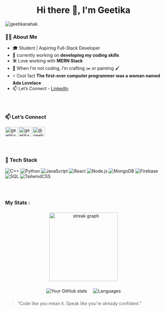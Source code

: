 <h1 align="center">Hi there 👋, I'm Geetika</h1>
<p align="left"> <img src="https://komarev.com/ghpvc/?username=geetikanahak&label=Profile%20views&color=0e75b6&style=flat" alt="geetikanahak" /> </p>

### 👩‍💻 About Me
- 🎓 Student | Aspiring Full-Stack Developer
- 🔭 currently working on **developing my coding skills**
- 🛠️ Love working with **MERN Stack**
- 🎨 When I'm not coding, I’m crafting ✂️ or painting 🖌️
- ⚡ Cool fact **The first-ever computer programmer was a woman named Ada Lovelace**
- 📫 Let’s Connect - [LinkedIn](https://www.linkedin.com/in/geetika-sai-sravani-nahak)  
### &nbsp;

### 📫 Let’s Connect
<p align="left">
 
<a href="https://www.codechef.com/users/geetika_nahak" target="blank"><img align="center" src="https://img.icons8.com/?size=100&id=4z2zrIWYmGqx&format=png&color=FFFFFF" alt="geetika_nahak" height="30" width="40" /></a>
<a href="https://www.leetcode.com/geetika_nahak" target="blank"><img align="center" src="https://raw.githubusercontent.com/rahuldkjain/github-profile-readme-generator/master/src/images/icons/Social/leet-code.svg" alt="geetika_nahak" height="30" width="40" /></a>
<a href="https://auth.geeksforgeeks.org/user/@geetikasaisr93gz" target="blank"><img align="center" src="https://raw.githubusercontent.com/rahuldkjain/github-profile-readme-generator/master/src/images/icons/Social/geeks-for-geeks.svg" alt="@geetikasaisr93gz" height="30" width="40" /></a>
</p>

### &nbsp;

### 🔧 Tech Stack

![C++](https://img.shields.io/badge/C++-1f2b39?style=flat&logo=c%2b%2b&logoColor=white)
![Python](https://img.shields.io/badge/Python-2b2d42?style=flat&logo=python&logoColor=ffdd54)
![JavaScript](https://img.shields.io/badge/JavaScript-323330?style=flat&logo=javascript&logoColor=f7df1e)
![React](https://img.shields.io/badge/React-20232a?style=flat&logo=react&logoColor=61dafb)
![Node.js](https://img.shields.io/badge/Node.js-2b3e2f?style=flat&logo=node.js&logoColor=68a063)
![MongoDB](https://img.shields.io/badge/MongoDB-1e2d2f?style=flat&logo=mongodb&logoColor=47A248)
![Firebase](https://img.shields.io/badge/Firebase-2e2e2e?style=flat&logo=firebase&logoColor=ffca28)
![SQL](https://img.shields.io/badge/SQL-203040?style=flat&logo=mysql&logoColor=ffffff)
![TailwindCSS](https://img.shields.io/badge/TailwindCSS-1e293b?style=flat&logo=tailwind-css&logoColor=38bdf8)

### &nbsp;

<h3 align="left">My Stats :</h3>

###

<div align="center">
  <img src="https://streak-stats.demolab.com?user=GeetikaNahak&locale=en&mode=daily&theme=dark&hide_border=false&border_radius=5&order=3&background=0d1117" height="220" alt="streak graph"  />
</div>

###

<div align="center">



 
![Your GitHub stats](https://github-readme-stats.vercel.app/api?username=GeetikaNahak&show_icons=true&theme=dark&count_private=true&title_color=ffffff&icon_color=bb2acf&text_color=daf7dc&rank_icon=github&bg_color=0d1117) &nbsp;&nbsp;&nbsp;
![Languages](https://github-readme-stats.vercel.app/api/top-langs/?username=GeetikaNahak&layout=compact&langs_count=100&theme=dark&title_color=ffffff&icon_color=bb2acf&text_color=daf7dc&bg_color=0d1117)
</div>

###
> “Code like you mean it. Speak like you're already confident.” 
